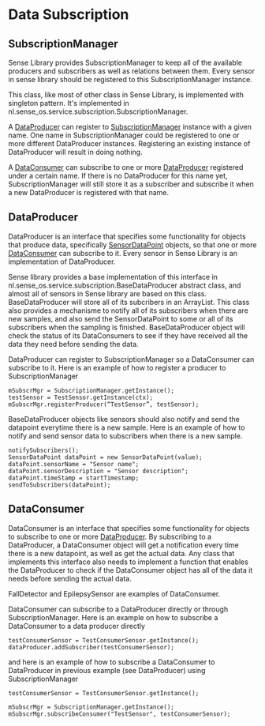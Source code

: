 # Data Subscription

## SubscriptionManager

Sense Library provides SubscriptionManager to keep all of the available producers and subscribers as well as relations between them. Every sensor in sense library should be registered to this SubscriptionManager instance.

This class, like most of other class in Sense Library, is implemented with singleton pattern. It's implemented in nl.sense_os.service.subscription.SubscriptionManager.

A [DataProducer](##DataProducer) can register to [SubscriptionManager](##SubscribtionManager) instance with a given name. One name in SubscriptionManager could be registered to one or more different DataProducer instances. Registering an existing instance of DataProducer will result in doing nothing.

A [DataConsumer](##DataConsumer) can subscribe to one or more [DataProducer](##DataProducer) registered under a certain name. If there is no DataProducer for this name yet, SubscriptionManager will still store it as a subscriber and subscribe it when a new DataProducer is registered with that name.

## DataProducer

DataProducer is an interface that specifies some functionality for objects that produce data, specifically [SensorDataPoint](##SensorDataPoint) objects, so that one or more [DataConsumer](##DataConsumer) can subscribe to it. Every sensor in Sense Library is an implementation of DataProducer. 

Sense library provides a base implementation of this interface in nl.sense_os.service.subscription.BaseDataProducer abstract class, and almost all of sensors in Sense library are based on this class. BaseDataProducer will store all of its subcribers in an ArrayList. This class also provides a mechanisme to notify all of its subscribers when there are new samples, and also send the SensorDataPoint to some or all of its subscribers when the sampling is finished. BaseDataProducer object will check the status of its DataConsumers to see if they have received all the data they need before sending the data.

DataProducer can register to SubscriptionManager so a DataConsumer can subscribe to it. Here is an example of how to register a producer to SubscriptionManager

    mSubscrMgr = SubscriptionManager.getInstance();
    testSensor = TestSensor.getInstance(ctx);
    mSubscrMgr.registerProducer(“TestSensor”, testSensor);

BaseDataProducer objects like sensors should also notify and send the datapoint everytime there is a new sample. Here is an example of how to notify and send sensor data to subscribers when there is a new sample.

    notifySubscribers();
    SensorDataPoint dataPoint = new SensorDataPoint(value);
    dataPoint.sensorName = "Sensor name";
    dataPoint.sensorDescription = "Sensor description";
    dataPoint.timeStamp = startTimestamp;
    sendToSubscribers(dataPoint);


## DataConsumer

DataConsumer is an interface that specifies some functionality for objects to subscribe to one or more [DataProducer](##DataProducer). By subscribing to a DataProducer, a DataConsumer object will get a notification every time there is a new datapoint, as well as get the actual data. Any class that implements this interface also needs to implement a function that enables the DataProducer to check if the DataConsumer object has all of the data it needs before sending the actual data.

FallDetector and EpilepsySensor are examples of DataConsumer.

DataConsumer can subscribe to a DataProducer directly or through SubscriptionManager. Here is an example on how to subscribe a DataConsumer to a data producer directly

    testConsumerSensor = TestConsumerSensor.getInstance();
    dataProducer.addSubscriber(testConsumerSensor);

and here is an example of how to subscribe a DataConsumer to DataProducer in previous example (see DataProducer) using SubscriptionManager

    testConsumerSensor = TestConsumerSensor.getInstance();

    mSubscrMgr = SubscriptionManager.getInstance();
    mSubscrMgr.subscribeConsumer("TestSensor", testConsumerSensor);
